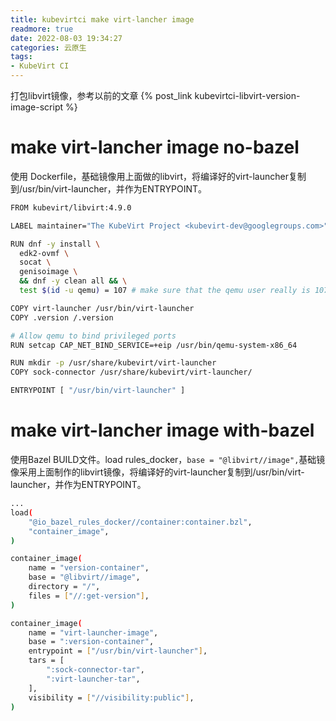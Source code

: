 ```yaml
---
title: kubevirtci make virt-lancher image
readmore: true
date: 2022-08-03 19:34:27
categories: 云原生
tags:
- KubeVirt CI
---
```


打包libvirt镜像，参考以前的文章 {% post_link kubevirtci-libvirt-version-image-script %}


# make virt-lancher image no-bazel

使用 Dockerfile，基础镜像用上面做的libvirt，将编译好的virt-launcher复制到/usr/bin/virt-launcher，并作为ENTRYPOINT。

```bash
FROM kubevirt/libvirt:4.9.0

LABEL maintainer="The KubeVirt Project <kubevirt-dev@googlegroups.com>"

RUN dnf -y install \
  edk2-ovmf \
  socat \
  genisoimage \
  && dnf -y clean all && \
  test $(id -u qemu) = 107 # make sure that the qemu user really is 107

COPY virt-launcher /usr/bin/virt-launcher
COPY .version /.version

# Allow qemu to bind privileged ports
RUN setcap CAP_NET_BIND_SERVICE=+eip /usr/bin/qemu-system-x86_64

RUN mkdir -p /usr/share/kubevirt/virt-launcher
COPY sock-connector /usr/share/kubevirt/virt-launcher/

ENTRYPOINT [ "/usr/bin/virt-launcher" ]
```

# make virt-lancher image with-bazel

使用Bazel BUILD文件。load rules_docker，`base = "@libvirt//image",`基础镜像采用上面制作的libvirt镜像，将编译好的virt-launcher复制到/usr/bin/virt-launcher，并作为ENTRYPOINT。

```bash
...
load(
    "@io_bazel_rules_docker//container:container.bzl",
    "container_image",
)

container_image(
    name = "version-container",
    base = "@libvirt//image",
    directory = "/",
    files = ["//:get-version"],
)

container_image(
    name = "virt-launcher-image",
    base = ":version-container",
    entrypoint = ["/usr/bin/virt-launcher"],
    tars = [
        ":sock-connector-tar",
        ":virt-launcher-tar",
    ],
    visibility = ["//visibility:public"],
)
```